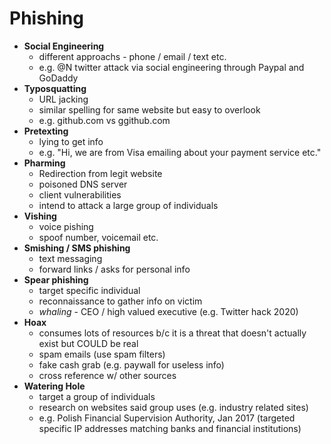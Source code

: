 # Phishing
- **Social Engineering**
    -  different approachs -  phone / email / text etc.
    - e.g. @N twitter attack via social engineering through Paypal and GoDaddy
- **Typosquatting** 
    - URL jacking
    - similar spelling for same website but easy to overlook
    - e.g. github.com vs ggithub.com
- **Pretexting** 
    - lying to get info
    - e.g. "Hi, we are from Visa emailing about your payment service etc."
- **Pharming**
    - Redirection from legit website
    - poisoned DNS server
    - client vulnerabilities
    - intend to attack a large group of individuals
- **Vishing**
    - voice pishing
    - spoof number, voicemail etc.
- **Smishing / SMS phishing**
    - text messaging
    - forward links / asks for personal info
- **Spear phishing**
    - target specific individual 
    - reconnaissance to gather info on victim
    - *whaling* - CEO / high valued executive (e.g. Twitter hack 2020)
- **Hoax**
    - consumes lots of resources b/c it is a threat that doesn't actually exist but COULD be real
    - spam emails (use spam filters)
    - fake cash grab (e.g. paywall for useless info)
    - cross reference w/ other sources
- **Watering Hole**
    - target a group of individuals
    - research on websites said group uses (e.g. industry related sites)
    - e.g. Polish Financial Supervision Authority, Jan 2017 (targeted specific IP addresses matching banks and financial institutions)